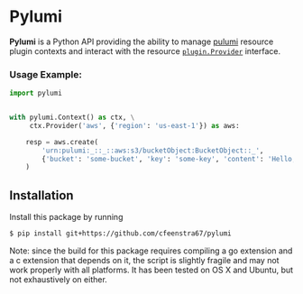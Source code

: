 # Pylumi

**Pylumi** is a Python API providing the ability to manage [pulumi](https://github.com/pulumi/pulumi) resource plugin contexts and interact with the resource [`plugin.Provider`](https://github.com/pulumi/pulumi/blob/89c956d18942c1fcbf687da3052dd26089d8f486/sdk/go/common/resource/plugin/provider.go#L37) interface.

### Usage Example:

```python
import pylumi


with pylumi.Context() as ctx, \
     ctx.Provider('aws', {'region': 'us-east-1'}) as aws:

    resp = aws.create(
        'urn:pulumi:_::_::aws:s3/bucketObject:BucketObject::_',
        {'bucket': 'some-bucket', 'key': 'some-key', 'content': 'Hello, world!'},
    )
```

## Installation

Install this package by running
```bash
$ pip install git+https://github.com/cfeenstra67/pylumi
```
Note: since the build for this package requires compiling a go extension and a c extension that depends on it, the script is slightly fragile and may not work properly with all platforms. It has been tested on OS X and Ubuntu, but not exhaustively on either.
